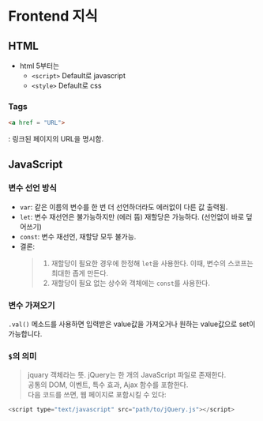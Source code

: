 # Frontend 지식
## HTML
- html 5부터는
  - ```<script>``` Default로 javascript
  - ```<style>``` Default로 css

### Tags
```HTML
<a href = "URL">
```
: 링크된 페이지의 URL을 명시함.


## JavaScript
### 변수 선언 방식
- `var`: 같은 이름의 변수를 한 번 더 선언하더라도 에러없이 다른 값 출력됨.
- `let`: 변수 재선언은 불가능하지만 (에러 뜸) 재할당은 가능하다. (선언없이 바로 덮어쓰기)
- `const`: 변수 재선언, 재할당 모두 불가능.
- 결론:  
  > 1. 재할당이 필요한 경우에 한정해 `let`을 사용한다. 이때, 변수의 스코프는 최대한 좁게 만든다.
  > 2. 재할당이 필요 없는 상수와 객체에는 `const`를 사용한다.


### 변수 가져오기
`.val()` 메소드를 사용하면 입력받은 value값을 가져오거나 원하는 value값으로 set이 가능합니다.

### `$`의 의미
> jquary 객체라는 뜻.
jQuery는 한 개의 JavaScript 파일로 존재한다.  
공통의 DOM, 이벤트, 특수 효과, Ajax 함수를 포함한다.  
다음 코드를 쓰면, 웹 페이지로 포함시킬 수 있다:  

```javascript
<script type="text/javascript" src="path/to/jQuery.js"></script>
```


